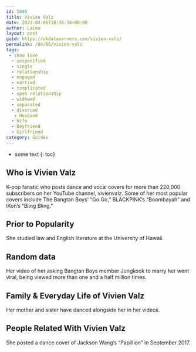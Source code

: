 ```yaml
---
id: 5046
title: Vivien Valz
date: 2021-04-06T18:36:34+00:00
author: Laima
layout: post
guid: https://ukdataservers.com/vivien-valz/
permalink: /04/06/vivien-valz
tags:
 - show love
  - unspecified
  - single
  - relationship
  - engaged
  - married
  - complicated
  - open relationship
  - widowed
  - separated
  - divorced
   - Husband
  - Wife
  - Boyfriend
  - Girlfriend
category: Guides
---
```


* some text
{: toc}


## Who is Vivien Valz
                  
                  
                  
K-pop fanatic who posts dance and vocal covers for more than 220,000 subscribers on her YouTube channel, vivienvalz. Some of her most popular covers include The Bangtan Boys&#8217; &#8220;Go Go,&#8221; BLACKPINK&#8217;s &#8220;Boombayah&#8221; and iKon&#8217;s &#8220;Bling Bling.&#8221;
                  
              
            
              
            
                
                
                
## Prior to Popularity
                  
                  
                  
She studied law and English literature at the University of Hawaii. 
                  
              
            
              
            
                
                
                
## Random data
                  
                  
                  
Her video of her asking Bangtan Boys member Jungkook to marry her went viral, being viewed more than one and a half million times. 
                  
              
            
              
            
                
                
                
## Family & Everyday Life of Vivien Valz
                  
                  
                  
Her mother and sister have danced alongside her in her videos. 
                  
              
            
              
            
                
                
                
## People Related With Vivien Valz
                  
                  
                  
She posted a dance cover of Jackson Wang&#8217;s &#8220;Papillion&#8221; in September 2017.
                  
              
            
              
            
                
              
            
              
              
            
            
              
            
          
          
          